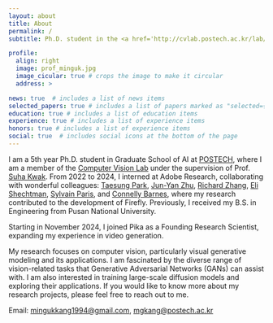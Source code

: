 ```yaml
---
layout: about
title: About
permalink: /
subtitle: Ph.D. student in the <a href='http://cvlab.postech.ac.kr/lab/'>Computer Vision Lab</a> at <a href='https://postech.ac.kr/eng/'>POSTECH</a>.

profile:
  align: right
  image: prof_minguk.jpg
  image_cicular: true # crops the image to make it circular
  address: > 

news: true  # includes a list of news items
selected_papers: true # includes a list of papers marked as "selected={true}"
education: true # includes a list of education items
experience: true # includes a list of experience items
honors: true # includes a list of experience items
social: true  # includes social icons at the bottom of the page
---
```


I am a 5th year Ph.D. student in Graduate School of AI at [POSTECH](https://postech.ac.kr/eng/), where I am a member of the [Computer Vision Lab](http://cvlab.postech.ac.kr/lab/) under the supervision of Prof. [Suha Kwak](https://suhakwak.github.io). From 2022 to 2024, I interned at Adobe Research, collaborating with wonderful colleagues: [Taesung Park](https://taesung.me/), [Jun-Yan Zhu](https://www.cs.cmu.edu/~junyanz/), [Richard Zhang](https://richzhang.github.io/), [Eli Shechtman](https://research.adobe.com/person/eli-shechtman/), [Sylvain Paris](https://research.adobe.com/person/sylvain-paris/), and [Connelly Barnes](https://www.connellybarnes.com/work/), where my research contributed to the development of Firefly. Previously, I received my B.S. in Engineering from Pusan National University.

Starting in November 2024, I joined Pika as a Founding Research Scientist, expanding my experience in video generation.

My research focuses on computer vision, particularly visual generative modeling and its applications. I am fascinated by the diverse range of vision-related tasks that Generative Adversarial Networks (GANs) can assist with. I am also interested in training large-scale diffusion models and exploring their applications. If you would like to know more about my research projects, please feel free to reach out to me.

Email: mingukkang1994@gmail.com, mgkang@postech.ac.kr